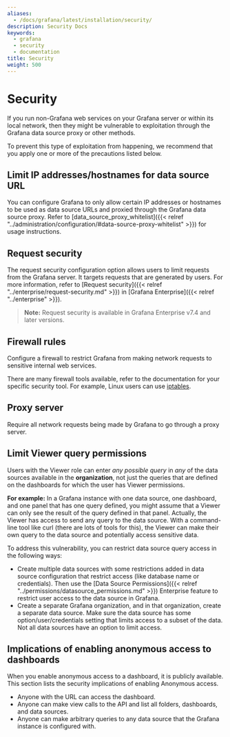 ```yaml
---
aliases:
  - /docs/grafana/latest/installation/security/
description: Security Docs
keywords:
  - grafana
  - security
  - documentation
title: Security
weight: 500
---
```


# Security

If you run non-Grafana web services on your Grafana server or within its local network, then they might be vulnerable to exploitation through the Grafana data source proxy or other methods.

To prevent this type of exploitation from happening, we recommend that you apply one or more of the precautions listed below.

## Limit IP addresses/hostnames for data source URL

You can configure Grafana to only allow certain IP addresses or hostnames to be used as data source URLs and proxied through the Grafana data source proxy. Refer to [data_source_proxy_whitelist]({{< relref "../administration/configuration/#data-source-proxy-whitelist" >}}) for usage instructions.

## Request security

The request security configuration option allows users to limit requests from the Grafana server. It targets requests that are generated by users. For more information, refer to [Request security]({{< relref "../enterprise/request-security.md" >}}) in [Grafana Enterprise]({{< relref "../enterprise" >}}).

> **Note:** Request security is available in Grafana Enterprise v7.4 and later versions.

## Firewall rules

Configure a firewall to restrict Grafana from making network requests to sensitive internal web services.

There are many firewall tools available, refer to the documentation for your specific security tool. For example, Linux users can use [iptables](https://en.wikipedia.org/wiki/Iptables).

## Proxy server

Require all network requests being made by Grafana to go through a proxy server.

## Limit Viewer query permissions

Users with the Viewer role can enter _any possible query_ in _any_ of the data sources available in the **organization**, not just the queries that are defined on the dashboards for which the user has Viewer permissions.

**For example:** In a Grafana instance with one data source, one dashboard, and one panel that has one query defined, you might assume that a Viewer can only see the result of the query defined in that panel. Actually, the Viewer has access to send any query to the data source. With a command-line tool like curl (there are lots of tools for this), the Viewer can make their own query to the data source and potentially access sensitive data.

To address this vulnerability, you can restrict data source query access in the following ways:

- Create multiple data sources with some restrictions added in data source configuration that restrict access (like database name or credentials). Then use the [Data Source Permissions]({{< relref "../permissions/datasource_permissions.md" >}}) Enterprise feature to restrict user access to the data source in Grafana.
- Create a separate Grafana organization, and in that organization, create a separate data source. Make sure the data source has some option/user/credentials setting that limits access to a subset of the data. Not all data sources have an option to limit access.

## Implications of enabling anonymous access to dashboards

When you enable anonymous access to a dashboard, it is publicly available. This section lists the security implications of enabling Anonymous access.

- Anyone with the URL can access the dashboard.
- Anyone can make view calls to the API and list all folders, dashboards, and data sources.
- Anyone can make arbitrary queries to any data source that the Grafana instance is configured with.
